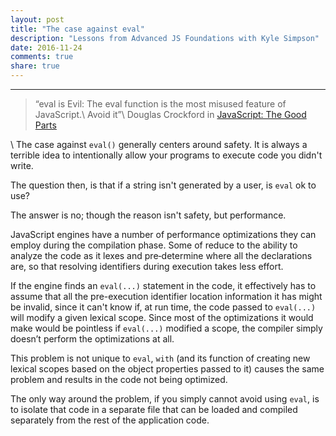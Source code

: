 ```yaml
---
layout: post
title: "The case against eval"
description: "Lessons from Advanced JS Foundations with Kyle Simpson"
date: 2016-11-24
comments: true
share: true
---
```


---

> “eval is Evil: The eval function is the most misused feature of JavaScript.\\
  Avoid it”\\
  Douglas Crockford in [JavaScript: The Good Parts](http://shop.oreilly.com/product/9780596517748.do)

\\
The case against `eval()` generally centers around safety. It is always a terrible idea to intentionally allow
your programs to execute code you didn't write.

The question then, is that if a string isn't generated by a user, is `eval` ok to use?

The answer is no; though the reason isn't safety, but performance.

JavaScript engines have a number of performance optimizations they can employ during the compilation phase.
Some of reduce to the ability to analyze the code as it lexes and pre‐determine where all the declarations are,
so that resolving identifiers during execution takes less effort.

If the engine finds an `eval(...)` statement in the code, it effectively has to assume that all the pre-execution
identifier location information it has might be invalid, since it can't know if, at run time, the code passed to
`eval(...)` will modify a given lexical scope. Since most of the optimizations it would make would
be pointless if `eval(...)` modified a scope, the compiler simply doesn’t perform the optimizations at all.

This problem is not unique to `eval`, `with` (and its function of creating new lexical scopes based on the object properties passed to it)
causes the same problem and results in the code not being optimized.

The only way around the problem, if you simply cannot avoid using `eval`, is to isolate that code in a separate file
that can be loaded and compiled separately from the rest of the application code.

